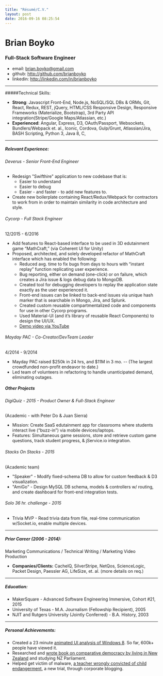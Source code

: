 ```yaml
---
title: "Résumé/C.V."
layout: post
date: 2016-09-16 08:25:54
---
```

# Brian Boyko
### Full-Stack Software Engineer
* email: <brian.boyko@gmail.com>
* github: http://github.com/brianboyko
* linkedin: http://linkedin.com/in/brianboyko

---
#####Technical Skills: 

* **Strong**: Javascript Front-End, Node.js, NoSQL/SQL DBs & ORMs, Git, React, Redux, REST, jQuery, HTML/CSS Responsive Design, Responsive Frameworks (Materialize, Bootstrap), 3rd Party API integration(Stripe/Google Maps/Atlassian, etc.) 
* **Experienced**: Angular, Express, D3, OAuth/Passport, Websockets, Bundlers/Webpack et. al., Iconic, Cordova, Gulp/Grunt, Atlassian/Jira, BASH Scripting, Python 3, Java 8, C, 

---
##### Relevant Experience: 

###### Deverus - Senior Front-End Engineer

* Redesign "Swifthire" application to new codebase that is:
  * Easier to understand
  * Easier to debug
  * Easier - and faster - to add new features to. 
* Create new boilerplate containing React/Redux/Webpack for contractors to work from in order to maintain similarity in code architecture and style. 

###### Cycorp - Full Stack Engineer 
12/2015 - 6/2016

* Add features to React-based interface to be used in 3D edutainment game “MathCraft,” (via Coherent UI for Unity)
* Proposed, architected, and solely developed refactor of MathCraft interface which has enabled the following:
  * Reduced avg. time to fix bugs from days to hours with “instant replay” function replicating user experience.
  * Bug reporting, either on demand (one-click) or on failure, which creates a Jira issue & logs debug data to MongoDB.
  * Created tool for debugging developers to replay the application state exactly as the user experienced it.
  * Front-end issues can be linked to back-end issues via unique hash marker that is searchable in Mongo, Jira, and Splunk.
  * Created custom reusable compartmentalized code and components for use in other Cycorp programs.
  * Used Material-UI (and it’s library of reusable React Components) to design the UI/UX.
  * [Demo video via YouTube](https://youtu.be/7Dk1ZZq09mk)


###### Mayday PAC - Co-Creator/DevTeam Leader
4/2014 - 9/2014

* Mayday PAC raised $250k in 24 hrs, and $11M in 3 mo. -- (The largest crowdfunded non-profit endeavor to date.)
* Led team of volunteers in refactoring to handle unanticipated demand, eliminating outages.

##### Other Projects

###### DigiQuiz - 2015 - Product Owner & Full-Stack Engineer
​(Academic - with Peter Do & Juan Sierra)

* Mission: ​Create SaaS edutainment app for classrooms where students interact live (“buzz-in”) via mobile devices/laptops.
* Features: ​Simultaneous game sessions, store and retrieve custom game questions, track student progress, & jService.io integration.

###### Stacks On Stacks - 2015
(Academic team)
 
* "Speaker" - Modify fixed-schema DB to allow for custom feedback & D3 visualization. 
* "AmiGo" - ​Design MySQL DB schema, models & controllers w/ routing, and create dashboard for front-end integration tests.

###### Solo 36 hr. challenge - 2015

* Trivia MVP - ​Read trivia data from file, real-time communication w/Socket.io, enable multiple devices.

---
##### Prior Career (2006 - 2014): 
​Marketing Communications / Technical Writing / Marketing Video Production

* **Companies/Clients:**​ CacheIQ, SilverStripe, NetQos, ScienceLogic, Packet Design, Paessler AG, LifeSize, et. al. (more details on req.)

---

##### Education:

* MakerSquare - Advanced Software Engineering Immersive, Cohort #21, 2015
* University of Texas - M.A. Journalism (Fellowship Recipient), 2005
* NJIT and Rutgers University (Jointly Conferred) - B.A. History, 2003

---

##### Personal Achievements:

* Created a 23 minute [animated UI analysis of Windows 8](https://www.youtube.com/watch?v=WTYet-qf1jo). So far, 600k+ people have viewed it.
* Researched and [wrote book on comparative democracy by living in New Zealand](https://www.amazon.com/Importing-Democracy-Brian-Boyko-ebook/dp/B00G8TC4HY) and studying NZ Parliament.
* Helped get victim of malware, [a teacher wrongly convicted of child endangerment](https://en.wikipedia.org/wiki/Connecticut_v._Amero), a new trial, through corporate blogging.